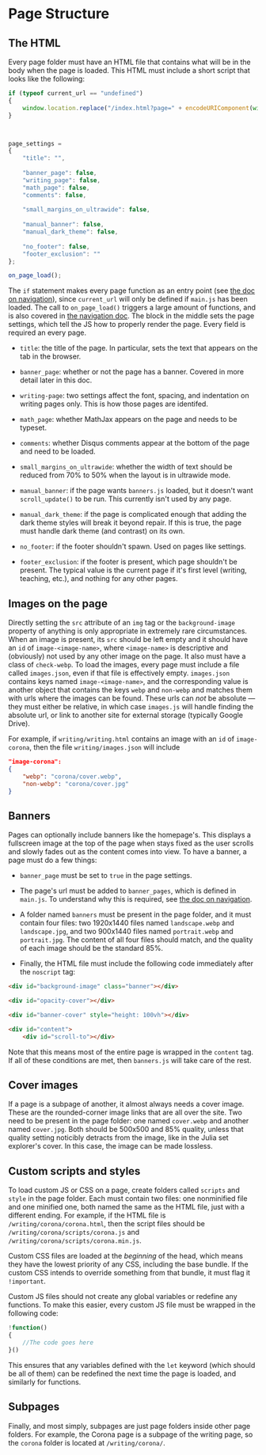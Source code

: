 # Page Structure



## The HTML

Every page folder must have an HTML file that contains what will be in the body when the page is loaded. This HTML must include a short script that looks like the following:

```js
if (typeof current_url == "undefined")
{
	window.location.replace("/index.html?page=" + encodeURIComponent(window.location.pathname));
}



page_settings = 
{
	"title": "",
	
	"banner_page": false,
	"writing_page": false,
	"math_page": false,
	"comments": false,
	
	"small_margins_on_ultrawide": false,
	
	"manual_banner": false,
	"manual_dark_theme": false,
	
	"no_footer": false,
	"footer_exclusion": ""
};

on_page_load();
```

The `if` statement makes every page function as an entry point (see [the doc on navigation](https://github.com/90259025/90259025.github.io/blob/master/docs/navigation.md)), since `current_url` will only be defined if `main.js` has been loaded. The call to `on_page_load()` triggers a large amount of functions, and is also covered in [the navigation doc](https://github.com/90259025/90259025.github.io/blob/master/docs/navigation.md). The block in the middle sets the page settings, which tell the JS how to properly render the page. Every field is required an every page.

- `title`: the title of the page. In particular, sets the text that appears on the tab in the browser.

- `banner_page`: whether or not the page has a banner. Covered in more detail later in this doc.

- `writing-page`: two settings affect the font, spacing, and indentation on writing pages only. This is how those pages are identifed.

- `math_page`: whether MathJax appears on the page and needs to be typeset.

- `comments`: whether Disqus comments appear at the bottom of the page and need to be loaded.

- `small_margins_on_ultrawide`: whether the width of text should be reduced from 70% to 50% when the layout is in ultrawide mode.

- `manual_banner`: if the page wants `banners.js` loaded, but it doesn't want `scroll_update()` to be run. This currently isn't used by any page.

- `manual_dark_theme`: if the page is complicated enough that adding the dark theme styles will break it beyond repair. If this is true, the page must handle dark theme (and contrast) on its own.

- `no_footer`: if the footer shouldn't spawn. Used on pages like settings.

- `footer_exclusion`: if the footer is present, which page shouldn't be present. The typical value is the current page if it's first level (writing, teaching, etc.), and nothing for any other pages.



## Images on the page

Directly setting the `src` attribute of an `img` tag or the `background-image` property of anything is only appropriate in extremely rare circumstances. When an image is present, its `src` should be left empty and it should have an `id` of `image-<image-name>`, where `<image-name>` is descriptive and (obviously) not used by any other image on the page. It also must have a class of `check-webp`. To load the images, every page must include a file called `images.json`, even if that file is effectively empty. `images.json` contains keys named `image-<image-name>`, and the corresponding value is another object that contains the keys `webp` and `non-webp` and matches them with urls where the images can be found. These urls can *not* be absolute — they must either be relative, in which case `images.js` will handle finding the absolute url, or link to another site for external storage (typically Google Drive).

For example, if `writing/writing.html` contains an image with an `id` of `image-corona`, then the file `writing/images.json` will include

```json
"image-corona":
{
	"webp": "corona/cover.webp",
	"non-webp": "corona/cover.jpg"
}
```



## Banners

Pages can optionally include banners like the homepage's. This displays a fullscreen image at the top of the page when stays fixed as the user scrolls and slowly fades out as the content comes into view. To have a banner, a page must do a few things:

- `banner_page` must be set to `true` in the page settings.

- The page's url must be added to `banner_pages`, which is defined in `main.js`. To understand why this is required, see [the doc on navigation](https://github.com/90259025/90259025.github.io/blob/master/docs/navigation.md).

- A folder named `banners` must be present in the page folder, and it must contain four files: two 1920x1440 files named `landscape.webp` and `landscape.jpg`, and two 900x1440 files named `portrait.webp` and `portrait.jpg`. The content of all four files should match, and the quality of each image should be the standard 85%.

- Finally, the HTML file must include the following code immediately after the `noscript` tag:

```html
<div id="background-image" class="banner"></div>

<div id="opacity-cover"></div>

<div id="banner-cover" style="height: 100vh"></div>

<div id="content">
	<div id="scroll-to"></div>
```

Note that this means most of the entire page is wrapped in the `content` tag. If all of these conditions are met, then `banners.js` will take care of the rest.



## Cover images

If a page is a subpage of another, it almost always needs a cover image. These are the rounded-corner image links that are all over the site. Two need to be present in the page folder: one named `cover.webp` and another named `cover.jpg`. Both should be 500x500 and 85% quality, unless that quality setting noticibly detracts from the image, like in the Julia set explorer's cover. In this case, the image can be made lossless.



## Custom scripts and styles

To load custom JS or CSS on a page, create folders called `scripts` and `style` in the page folder. Each must contain two files: one nonminified file and one minified one, both named the same as the HTML file, just with a different ending. For example, if the HTML file is `/writing/corona/corona.html`, then the script files should be `/writing/corona/scripts/corona.js` and `/writing/corona/scripts/corona.min.js`.

Custom CSS files are loaded at the *beginning* of the head, which means they have the lowest priority of any CSS, including the base bundle. If the custom CSS intends to override something from that bundle, it must flag it `!important`.

Custom JS files should not create any global variables or redefine any functions. To make this easier, every custom JS file must be wrapped in the following code:

```js
!function()
{
	//The code goes here
}()
```

This ensures that any variables defined with the `let` keyword (which should be all of them) can be redefined the next time the page is loaded, and similarly for functions.



## Subpages

Finally, and most simply, subpages are just page folders inside other page folders. For example, the Corona page is a subpage of the writing page, so the `corona` folder is located at `/writing/corona/`.